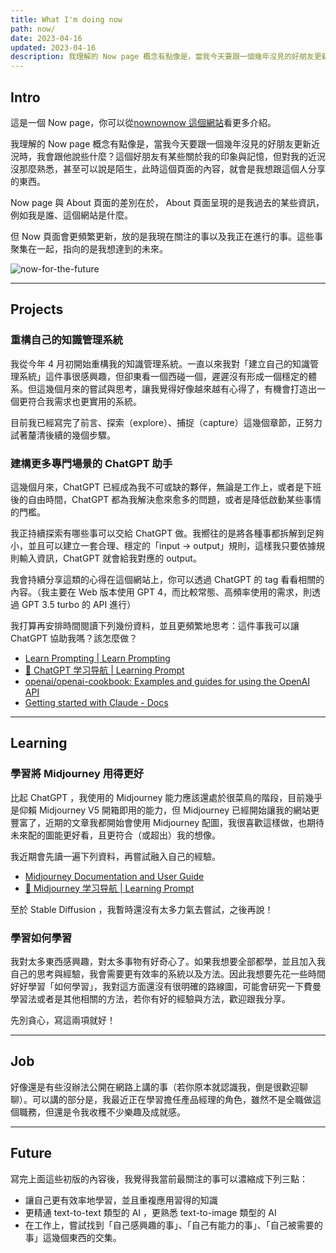 ```yaml
---
title: What I'm doing now
path: now/
date: 2023-04-16
updated: 2023-04-16
description: 我理解的 Now page 概念有點像是，當我今天要跟一個幾年沒見的好朋友更新近況時，我會跟他說些什麼？這個好朋友有某些關於我的印象與記憶，但對我的近況沒那麼熟悉，甚至可以說是陌生，此時這個頁面的內容，就會是我想跟這個人分享的東西。 Now 頁面會更頻繁更新，放的是我現在關注的事以及我正在進行的事。這些事聚集在一起，指向的是我想達到的未來。
---
```


## Intro

這是一個 Now page，你可以從[nownownow 這個網站](https://nownownow.com/about)看更多介紹。

我理解的 Now page 概念有點像是，當我今天要跟一個幾年沒見的好朋友更新近況時，我會跟他說些什麼？這個好朋友有某些關於我的印象與記憶，但對我的近況沒那麼熟悉，甚至可以說是陌生，此時這個頁面的內容，就會是我想跟這個人分享的東西。

Now page 與 About 頁面的差別在於， About 頁面呈現的是我過去的某些資訊，例如我是誰、這個網站是什麼。

但 Now 頁面會更頻繁更新，放的是我現在關注的事以及我正在進行的事。這些事聚集在一起，指向的是我想達到的未來。

<img src="https://pinchlime-screenshots.s3.ap-northeast-1.amazonaws.com/now-for-the-future_3Ly5Zu.webp" loading="lazy" alt="now-for-the-future" align=center />
<br>


---

## Projects

### 重構自己的知識管理系統

我從今年 4 月初開始重構我的知識管理系統。一直以來我對「建立自己的知識管理系統」這件事很感興趣，但卻東看一個西碰一個，遲遲沒有形成一個穩定的體系。但這幾個月來的嘗試與思考，讓我覺得好像越來越有心得了，有機會打造出一個更符合我需求也更實用的系統。

目前我已經寫完了前言、探索（explore）、捕捉（capture）這幾個章節，正努力試著釐清後續的幾個步驟。

### 建構更多專門場景的 ChatGPT 助手

這幾個月來，ChatGPT 已經成為我不可或缺的夥伴，無論是工作上，或者是下班後的自由時間，ChatGPT 都為我解決愈來愈多的問題，或者是降低啟動某些事情的門檻。

我正持續探索有哪些事可以交給 ChatGPT 做。我嚮往的是將各種事都拆解到足夠小，並且可以建立一套合理、穩定的「input → output」規則，這樣我只要依據規則輸入資訊，ChatGPT 就會給我對應的 output。

我會持續分享這類的心得在這個網站上，你可以透過 ChatGPT 的 tag 看看相關的內容。（我主要在 Web 版本使用 GPT 4，而比較常態、高頻率使用的需求，則透過 GPT 3.5 turbo 的 API 進行）

我打算再安排時間閱讀下列幾份資料，並且更頻繁地思考：這件事我可以讓 ChatGPT 協助我嗎？該怎麼做？

* [Learn Prompting | Learn Prompting](https://learnprompting.org/)
* [🧭 ChatGPT 学习导航 | Learning Prompt](https://learningprompt.wiki/docs/chatgpt-learning-path)
* [openai/openai-cookbook: Examples and guides for using the OpenAI API](https://github.com/openai/openai-cookbook)
* [Getting started with Claude - Docs](https://console.anthropic.com/docs)

---

## Learning

### 學習將 Midjourney 用得更好

比起 ChatGPT ，我使用的 Midjourney 能力應該還處於很菜鳥的階段，目前幾乎是仰賴 Midjourney V5 開箱即用的能力，但 Midjourney 已經開始讓我的網站更豐富了，近期的文章我都開始會使用 Midjourney 配圖，我很喜歡這樣做，也期待未來配的圖能更好看，且更符合（或超出）我的想像。

我近期會先讀一遍下列資料，再嘗試融入自己的經驗。

* [Midjourney Documentation and User Guide](https://docs.midjourney.com/)
* [🧭 Midjourney 学习导航 | Learning Prompt](https://learningprompt.wiki/docs/midjourney-learning-path)

至於 Stable Diffusion ，我暫時還沒有太多力氣去嘗試，之後再說！

### 學習如何學習

我對太多東西感興趣，對太多事物有好奇心了。如果我想要全部都學，並且加入我自己的思考與經驗，我會需要更有效率的系統以及方法。因此我想要先花一些時間好好學習「如何學習」，我對這方面還沒有很明確的路線圖，可能會研究一下費曼學習法或者是其他相關的方法，若你有好的經驗與方法，歡迎跟我分享。

先別貪心，寫這兩項就好！

---

## Job

好像還是有些沒辦法公開在網路上講的事（若你原本就認識我，倒是很歡迎聊聊）。可以講的部分是，我最近正在學習擔任產品經理的角色，雖然不是全職做這個職務，但還是令我收穫不少樂趣及成就感。

---

## Future

寫完上面這些初版的內容後，我覺得我當前最關注的事可以濃縮成下列三點：

* 讓自己更有效率地學習，並且重複應用習得的知識
* 更精通 text-to-text 類型的 AI ，更熟悉 text-to-image 類型的 AI
* 在工作上，嘗試找到「自己感興趣的事」、「自己有能力的事」、「自己被需要的事」這幾個東西的交集。